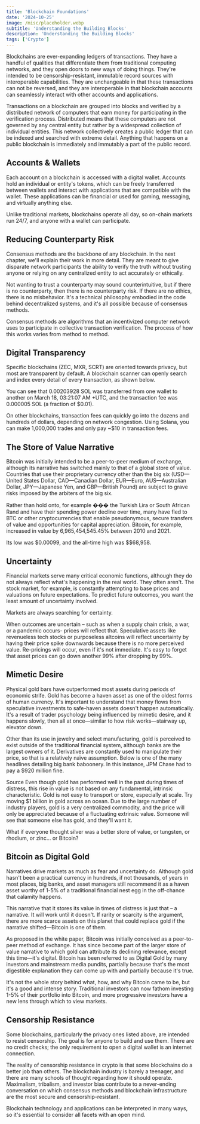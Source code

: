 ```yaml
---
title: 'Blockchain Foundations'
date: '2024-10-25'
image: /misc/placeholder.webp
subtitle: 'Understanding the Building Blocks'
description: 'Understanding the Building Blocks'
tags: ['Crypto']
---
```


<style jsx>{`
 .prose a {
    text-decoration: underline;
    color: var(--color-accent);
 }
 .prose ol {
    list-style-type: decimal;
    margin-left: 2em; /* Adjust as needed for indentation */
    padding-left: 0.5em; /* Add padding if needed */
 }
 .prose ol li {
    margin-bottom: 0.5em;
    color: var(--color-text-primary);
    line-height: 1.5; /* Adjust line height for better readability */
 }
`}</style>

<div class="tldr-section">

Blockchains are ever-expanding ledgers of transactions. They have a handful of qualities that differentiate them from traditional computing networks, and they open doors to new ways of doing things. They're intended to be censorship-resistant, immutable record sources with interoperable capabilities. They are unchangeable in that these transactions can not be reversed, and they are interoperable in that blockchain accounts can seamlessly interact with other accounts and applications.

</div>

Transactions on a blockchain are grouped into blocks and verified by a distributed network of computers that earn money for participating in the verification process. Distributed means that these computers are not governed by any central entity but rather by a widespread collection of individual entities. This network collectively creates a public ledger that can be indexed and searched with extreme detail. Anything that happens on a public blockchain is immediately and immutably a part of the public record.

## Accounts & Wallets

Each account on a blockchain is accessed with a digital wallet. Accounts hold an individual or entity's tokens, which can be freely transferred between wallets and interact with applications that are compatible with the wallet. These applications can be financial or used for gaming, messaging, and virtually anything else.

Unlike traditional markets, blockchains operate all day, so on-chain markets run 24/7, and anyone with a wallet can participate.

## Reducing Counterparty Risk

Consensus methods are the backbone of any blockchain. In the next chapter, we'll explain their work in more detail. They are meant to give disparate network participants the ability to verify the truth without trusting anyone or relying on any centralized entity to act accurately or ethically.

Not wanting to trust a counterparty may sound counterintuitive, but if there is no counterparty, then there is no counterparty risk. If there are no ethics, there is no misbehavior. It's a technical philosophy embodied in the code behind decentralized systems, and it's all possible because of consensus methods.

Consensus methods are algorithms that an incentivized computer network uses to participate in collective transaction verification. The process of how this works varies from method to method.

## Digital Transparency

Specific blockchains (ZEC, MXR, SCRT) are oriented towards privacy, but most are transparent by default. A blockchain scanner can openly search and index every detail of every transaction, as shown below.

You can see that 0.00203928 SOL was transferred from one wallet to another on March 18, 03:21:07 AM +UTC, and the transaction fee was 0.000005 SOL (a fraction of $0.01).

On other blockchains, transaction fees can quickly go into the dozens and hundreds of dollars, depending on network congestion. Using Solana, you can make 1,000,000 trades and only pay ~$10 in transaction fees.

## The Store of Value Narrative

Bitcoin was initially intended to be a peer-to-peer medium of exchange, although its narrative has switched mainly to that of a global store of value. Countries that use their proprietary currency other than the big six (USD—United States Dollar, CAD—Canadian Dollar, EUR—Euro, AUS—Australian Dollar, JPY—Japanese Yen, and GBP—British Pound) are subject to grave risks imposed by the arbiters of the big six.

Rather than hold onto, for example ��� the Turkish Lira or South African Rand and have their spending power decline over time, many have fled to BTC or other cryptocurrencies that enable pseudonymous, secure transfers of value and opportunities for capital appreciation. Bitcoin, for example, increased in value by 6,965,454,545.45% between 2010 and 2021.

Its low was $0.00099, and the all-time high was $$68,958.

## Uncertainty

Financial markets serve many critical economic functions, although they do not always reflect what's happening in the real world. They often aren't. The stock market, for example, is constantly attempting to base prices and valuations on future expectations. To predict future outcomes, you want the least amount of uncertainty involved.

Markets are always searching for certainty.

When outcomes are uncertain – such as when a supply chain crisis, a war, or a pandemic occurs- prices will reflect that. Speculative assets like revenueless tech stocks or purposeless altcoins will reflect uncertainty by having their price spike downwards because there is no more perceived value. Re-pricings will occur, even if it's not immediate. It's easy to forget that asset prices can go down another 99% after dropping by 99%.

## Mimetic Desire

Physical gold bars have outperformed most assets during periods of economic strife. Gold has become a haven asset as one of the oldest forms of human currency. It's important to understand that money flows from speculative investments to safe-haven assets doesn't happen automatically. It's a result of trader psychology being influenced by mimetic desire, and it happens slowly, then all at once—similar to how risk works—stairway up, elevator down.

Other than its use in jewelry and select manufacturing, gold is perceived to exist outside of the traditional financial system, although banks are the largest owners of it. Derivatives are constantly used to manipulate their price, so that is a relatively naïve assumption. Below is one of the many headlines detailing big bank baboonery. In this instance, JPM Chase had to pay a $920 million fine.

Source
Even though gold has performed well in the past during times of distress, this rise in value is not based on any fundamental, intrinsic characteristic. Gold is not easy to transport or store, especially at scale. Try moving $1 billion in gold across an ocean. Due to the large number of industry players, gold is a very centralized commodity, and the price will only be appreciated because of a fluctuating extrinsic value. Someone will see that someone else has gold, and they'll want it.

What if everyone thought silver was a better store of value, or tungsten, or rhodium, or zinc… or Bitcoin?

## Bitcoin as Digital Gold

Narratives drive markets as much as fear and uncertainty do. Although gold hasn't been a practical currency in hundreds, if not thousands, of years in most places, big banks, and asset managers still recommend it as a haven asset worthy of 1-5% of a traditional financial nest egg in the off-chance that calamity happens.

This narrative that it stores its value in times of distress is just that – a narrative. It will work until it doesn't. If rarity or scarcity is the argument, there are more scarce assets on this planet that could replace gold if the narrative shifted—Bitcoin is one of them.

As proposed in the white paper, Bitcoin was initially conceived as a peer-to-peer method of exchange. It has since become part of the larger store of value narrative to which gold can attribute its declining relevance, except this time—it's digital. Bitcoin has been referred to as Digital Gold by many investors and mainstream media pundits, partially because that's the most digestible explanation they can come up with and partially because it's true.

It's not the whole story behind what, how, and why Bitcoin came to be, but it's a good and intense story. Traditional investors can now fathom investing 1-5% of their portfolio into Bitcoin, and more progressive investors have a new lens through which to view markets.

## Censorship Resistance

Some blockchains, particularly the privacy ones listed above, are intended to resist censorship. The goal is for anyone to build and use them. There are no credit checks; the only requirement to open a digital wallet is an internet connection.

The reality of censorship resistance in crypto is that some blockchains do a better job than others. The blockchain industry is barely a teenager, and there are many schools of thought regarding how it should operate. Maximalism, tribalism, and investor bias contribute to a never-ending conversation on which consensus methods and blockchain infrastructure are the most secure and censorship-resistant.

Blockchain technology and applications can be interpreted in many ways, so it's essential to consider all facets with an open mind.
